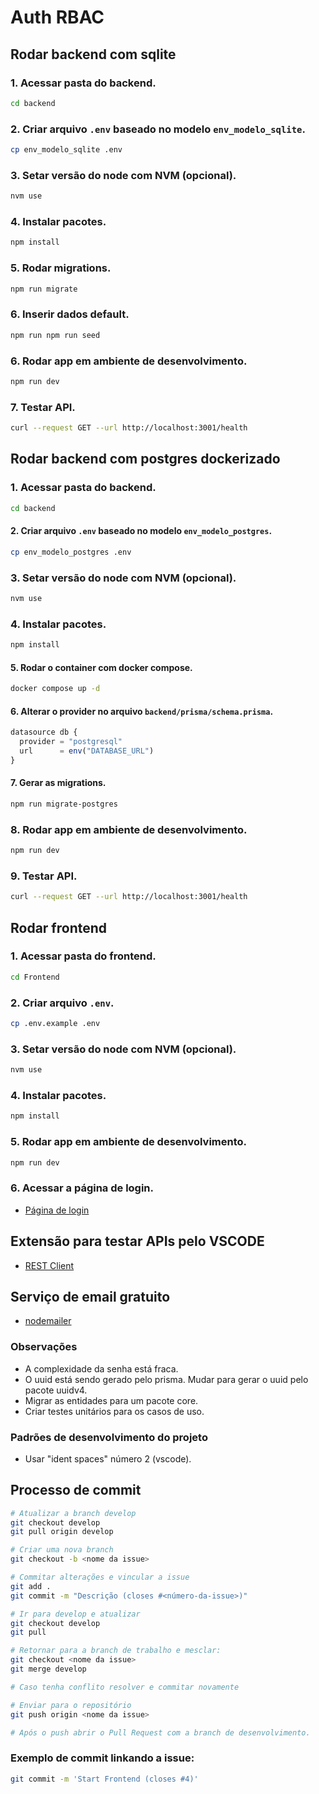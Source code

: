 # Auth RBAC

## Rodar backend com sqlite
### 1. Acessar pasta do backend.
```sh
cd backend
```

### 2. Criar arquivo `.env` baseado no modelo `env_modelo_sqlite`.
```sh
cp env_modelo_sqlite .env
```

### 3. Setar versão do node com NVM (opcional).
```sh
nvm use
```

### 4. Instalar pacotes.
```sh
npm install
```

### 5. Rodar migrations.
```sh
npm run migrate
```

### 6. Inserir dados default.
```sh
npm run npm run seed
```

### 6. Rodar app em ambiente de desenvolvimento.
```sh
npm run dev
```

### 7. Testar API.
```sh
curl --request GET --url http://localhost:3001/health
```


## Rodar backend com postgres dockerizado
### 1. Acessar pasta do backend.
```sh
cd backend
```

#### 2. Criar arquivo `.env` baseado no modelo `env_modelo_postgres`.
```sh
cp env_modelo_postgres .env
```

### 3. Setar versão do node com NVM (opcional).
```sh
nvm use
```

### 4. Instalar pacotes.
```sh
npm install
```

#### 5. Rodar o container com docker compose.
```sh
docker compose up -d
```

#### 6. Alterar o provider no arquivo `backend/prisma/schema.prisma`.
```ts
datasource db {
  provider = "postgresql"
  url      = env("DATABASE_URL")
}
```

#### 7. Gerar as migrations.
```sh
npm run migrate-postgres
```

### 8. Rodar app em ambiente de desenvolvimento.
```sh
npm run dev
```

### 9. Testar API.
```sh
curl --request GET --url http://localhost:3001/health
```


## Rodar frontend
### 1. Acessar pasta do frontend.
```sh
cd Frontend
```

### 2. Criar arquivo `.env`.
```sh
cp .env.example .env
```

### 3. Setar versão do node com NVM (opcional).
```sh
nvm use
```

### 4. Instalar pacotes.
```sh
npm install
```

### 5. Rodar app em ambiente de desenvolvimento.
```sh
npm run dev
```

### 6. Acessar a página de login.
- [Página de login](http://localhost:3000/login)


## Extensão para testar APIs pelo VSCODE
- [REST Client](https://marketplace.visualstudio.com/items?itemName=humao.rest-client)


## Serviço de email gratuito
- [nodemailer](https://mailtrap.io/)


### Observações
- A complexidade da senha está fraca.
- O uuid está sendo gerado pelo prisma. Mudar para gerar o uuid pelo pacote uuidv4.
- Migrar as entidades para um pacote core.
- Criar testes unitários para os casos de uso.


### Padrões de desenvolvimento do projeto
- Usar "ident spaces" número 2 (vscode).


## Processo de commit
```sh
# Atualizar a branch develop
git checkout develop
git pull origin develop

# Criar uma nova branch
git checkout -b <nome da issue>

# Commitar alterações e vincular a issue
git add .
git commit -m "Descrição (closes #<número-da-issue>)"

# Ir para develop e atualizar
git checkout develop
git pull

# Retornar para a branch de trabalho e mesclar:
git checkout <nome da issue>
git merge develop

# Caso tenha conflito resolver e commitar novamente

# Enviar para o repositório
git push origin <nome da issue>

# Após o push abrir o Pull Request com a branch de desenvolvimento.
```

### Exemplo de commit linkando a issue:
```sh
git commit -m 'Start Frontend (closes #4)'
```